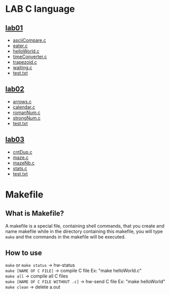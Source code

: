 # LAB C language

## [lab01](https://github.com/jirametoon/LAB-C-KU/tree/main/lab01)

- [asciiCompare.c](https://github.com/jirametoon/LAB-C-KU/blob/main/lab01/asciiCompare.c)
- [eater.c](https://github.com/jirametoon/LAB-C-KU/blob/main/lab01/eater.c)
- [helloWorld.c](https://github.com/jirametoon/LAB-C-KU/blob/main/lab01/helloWorld.c)
- [timeConverter.c](https://github.com/jirametoon/LAB-C-KU/blob/main/lab01/timeConverter.c)
- [trapezoid.c](https://github.com/jirametoon/LAB-C-KU/blob/main/lab01/trapezoid.c)
- [waiting.c](https://github.com/jirametoon/LAB-C-KU/blob/main/lab01/waiting.c)
- [test.txt](https://github.com/jirametoon/LAB-C-KU/blob/main/lab01/test.txt)

## [lab02](https://github.com/jirametoon/LAB-C-KU/tree/main/lab02)

- [arrows.c](https://github.com/jirametoon/LAB-C-KU/tree/main/lab02/arrows.c)
- [calendar.c](https://github.com/jirametoon/LAB-C-KU/tree/main/lab02/calendar.c)
- [romanNum.c](https://github.com/jirametoon/LAB-C-KU/tree/main/lab02/romanNum.c)
- [strongNum.c](https://github.com/jirametoon/LAB-C-KU/tree/main/lab02/strongNum.c)
- [test.txt](https://github.com/jirametoon/LAB-C-KU/blob/main/lab02/test.txt)

## [lab03](https://github.com/jirametoon/LAB-C-KU/tree/main/lab03)

- [cntDup.c](https://github.com/jirametoon/LAB-C-KU/tree/main/lab03/cntDup.c)
- [maze.c](https://github.com/jirametoon/LAB-C-KU/tree/main/lab03/maze.c)
- [mazeNb.c](https://github.com/jirametoon/LAB-C-KU/tree/main/lab03/mazeNb.c)
- [stats.c](https://github.com/jirametoon/LAB-C-KU/tree/main/lab03/stats.c)
- [test.txt](https://github.com/jirametoon/LAB-C-KU/blob/main/lab03/test.txt)

# Makefile

## What is Makefile?

A makefile is a special file, containing shell commands, that you create and name makefile while in the directory containing this makefile, you will type `make` and the commands in the makefile will be executed.

## How to use
`make` or `make status` -> hw-status <br />
`make [NAME OF C FILE]` -> compile C file Ex: "make helloWorld.c" <br />
`make all` -> compile all C files <br />
`make [NAME OF C FILE WITHOUT .c]` -> hw-send C file Ex: "make helloWorld" <br />
`make clean` -> delete a.out <br />
